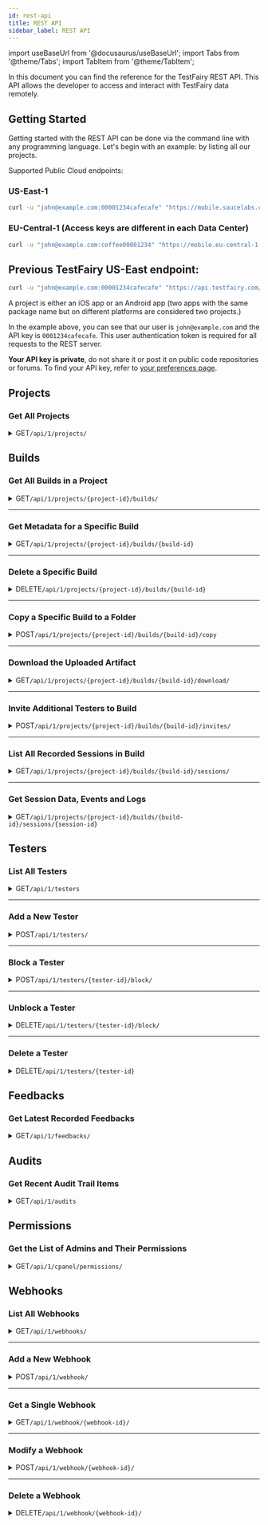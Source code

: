 ```yaml
---
id: rest-api
title: REST API
sidebar_label: REST API
---
```


import useBaseUrl from '@docusaurus/useBaseUrl';
import Tabs from '@theme/Tabs';
import TabItem from '@theme/TabItem';

In this document you can find the reference for the TestFairy REST API. This API allows the developer to access and interact with TestFairy data remotely.

## Getting Started

Getting started with the REST API can be done via the command line with any programming language. Let's begin with an example: by listing all our projects.

Supported Public Cloud endpoints:

### US-East-1
```bash
curl -u "john@example.com:00001234cafecafe" "https://mobile.saucelabs.com/api/1/projects/"
```

### EU-Central-1 (Access keys are different in each Data Center)
```bash
curl -u "john@example.com:coffee00001234" "https://mobile.eu-central-1.saucelabs.com/api/1/projects/"
```

## Previous TestFairy US-East endpoint:

```bash
curl -u "john@example.com:00001234cafecafe" "https://api.testfairy.com/api/1/projects/"
```

A project is either an iOS app or an Android app (two apps with the same package name but on different platforms are considered two projects.)

In the example above, you can see that our user is `john@example.com` and the API key is `0001234cafecafe`. This user authentication token is required for all requests to the REST server.

**Your API key is private**, do not share it or post it on public code repositories or forums. To find your API key, refer to [your preferences page](https://app.testfairy.com/settings).

## Projects

### Get All Projects

<details>
<summary><span className="api get">GET</span><code>/api/1/projects/</code></summary>
<p></p>

Returns a list of all projects (iOS and Android apps) in this account.

#### Responses

<table id="table-api">
	<tbody>
		<tr>
			<td><code>200</code></td>
			<td colSpan='2'>Success.</td>
		</tr>
	</tbody>
</table>

```json title="Sample Response"
{
    "status": "ok",
    "projects": [
        {
            "id": "6905338",
            "self": "/projects/19-groupshot",
            "name":"GroupShot",
            "packageName":"com.groupshot",
            "platform":"Android",
            "icon":"[URL TO APP ICON]"
        }
    ]
}
```

</details>

## Builds

### Get All Builds in a Project

<details>
<summary><span className="api get">GET</span><code>/api/1/projects/&#123;project-id&#125;/builds/</code></summary>
<p></p>

Get all builds in a specific project. Each build is a distinct version that is either uploaded or created by the TestFairy SDK.

#### Responses

<table id="table-api">
	<tbody>
		<tr>
			<td><code>200</code></td>
			<td colSpan='2'>Success.</td>
		</tr>
	</tbody>
</table>

```json title="Sample Response"
{
    "status": "ok",
    "builds": [
        {
            "id":"8830728",
            "self":"/projects/6806100-myapplication/builds/8830728",
            "projectId":"6806100",
            "appName":"My Application",
            "appVersion":"DemoApp",
            "appVersionCode":"20",
            "appDisplayName":"My Application - DemoApp (20)",
            "iconUrl":"[APP ICON URL]",
            "appUrl":"[URL TO APK OR IPA FILE]",
            "sessions":6,
            "crashes":0,
            "testers":0,
            "feedbacks":0,
            "downloads":1,
            "uploadedAt":"2019-04-04 16:03:15",
            "uploadedVia":"[UPLOAD DETAILS]",
            "hasTestFairySdk":true,
            "insightsEnabled":true,
            "videoEnabled":true
        }
    ]
}
```

</details>

---

### Get Metadata for a Specific Build

<details>
<summary><span className="api get">GET</span><code>/api/1/projects/&#123;project-id&#125;/builds/&#123;build-id&#125;</code></summary>
<p></p>

Get a specific build of a specific project. Query the /api/1/projects/&#123;project-id&#125; API for a list of available builds.

#### Responses

<table id="table-api">
	<tbody>
		<tr>
			<td><code>200</code></td>
			<td colSpan='2'>Success.</td>
		</tr>
	</tbody>
</table>

```json title="Sample Response"
{
    "status": "ok",
    "build": {
        "id":"8830728",
        "self":"/projects/6806100-myapplication/builds/8830728",
        "projectId":"6806100",
        "appName":"My Application",
        "appVersion":"DemoApp",
        "appVersionCode":"20",
        "appDisplayName":"My Application - DemoApp (20)",
        "iconUrl":"[APP ICON URL]",
        "appUrl":"[URL TO APK OR IPA FILE]",
        "sessions":6,
        "crashes":0,
        "testers":0,
        "feedbacks":0,
        "downloads":1,
        "uploadedAt":"2019-04-04 16:03:15",
        "uploadedVia":"[UPLOAD DETAILS]",
        "hasTestFairySdk":true,
        "insightsEnabled":true,
        "videoEnabled":true
    }
}
```

</details>

---

### Delete a Specific Build

<details>
<summary><span className="api delete">DELETE</span><code>/api/1/projects/&#123;project-id&#125;/builds/&#123;build-id&#125;</code></summary>
<p></p>

Delete a specific build. When all builds of a project are deleted, the project itself is removed from /api/1/projects API. When deleting a build, all of its artifacts (IPA/APK files), recorded sessions, and crashes are also deleted.

#### Responses

<table id="table-api">
	<tbody>
		<tr>
			<td><code>200</code></td>
			<td colSpan='2'>Success.</td>
		</tr>
	</tbody>
</table>

```json title="Sample Response"
{
    "status": "ok"
}
```

</details>

---

### Copy a Specific Build to a Folder

<details>
<summary><span className="api post">POST</span><code>/api/1/projects/&#123;project-id&#125;/builds/&#123;build-id&#125;/copy</code></summary>
<p></p>

Use this endpoint to copy a specific build to a specified folder. You can either create a new folder or copy the build to an existing one.
#### Parameters

<table id="table-api">
	<tbody>
		<tr>
			<td><code>folder_name</code></td>
			<td><p><small>| REQUIRED | STRING |</small></p><p>The name or path of the target folder. Examples: Folder1 or /Project1/Folder1.</p></td>
		</tr>
	</tbody>
</table>

#### Responses

<table id="table-api">
	<tbody>
		<tr>
			<td><code>200</code></td>
			<td colSpan='2'>Success.</td>
		</tr>
	</tbody>
</table>

```json title="Sample Response"
{
    "status": "ok",
    "build_id": "1000",
    "folder_path": "/Project1/Folder1"
}
```

</details>

---

### Download the Uploaded Artifact

<details>
    <summary><span className="api get">GET</span><code>/api/1/projects/&#123;project-id&#125;/builds/&#123;build-id&#125;/download/</code></summary>
<p></p>

Downloads the binary file uploaded to TestFairy.

#### Responses

<table id="table-api">
	<tbody>
		<tr>
			<td><code>200</code></td>
			<td colSpan='2'>Success.</td>
		</tr>
	</tbody>
</table>

</details>

---

### Invite Additional Testers to Build

<details>
    <summary><span className="api post">POST</span><code>/api/1/projects/&#123;project-id&#125;/builds/&#123;build-id&#125;/invites/</code></summary>
<p></p>

Invite one or more tester groups to this specific build. You can optionally send out an email.

#### Parameters

<table id="table-api">
	<tbody>
		<tr>
			<td><code>groups</code></td>
			<td><p><small>| REQUIRED | STRING |</small></p><p>Comma separated list of tester group names or id.</p></td>
		</tr>
		<tr>
			<td><code>comment</code></td>
            <td><p><small>| OPTIONAL | STRING |</small></p><p>Additional text that will be added to the email, such as release notes.</p></td>
		</tr>
		<tr>
			<td><code>notify</code></td>
            <td><p><small>| OPTIONAL | STRING |</small></p><p>Set to <code>on</code> to send out an email to each tester. Default value is <code>off</code>.</p></td>
		</tr>
	</tbody>
</table>

#### Responses

<table id="table-api">
	<tbody>
		<tr>
			<td><code>200</code></td>
			<td colSpan='2'>Success.</td>
		</tr>
	</tbody>
</table>

</details>


---

### List All Recorded Sessions in Build

<details>
    <summary><span className="api get">GET</span><code>/api/1/projects/&#123;project-id&#125;/builds/&#123;build-id&#125;/sessions/</code></summary>
<p></p>

Get metadata for all sessions recorded for a specific build.

#### Responses

<table id="table-api">
	<tbody>
		<tr>
			<td><code>200</code></td>
			<td colSpan='2'>Success.</td>
		</tr>
	</tbody>
</table>

```json title="Sample Response"
{
    "status": "ok",
    "sessions": [
        {
            "id": 1,
            "self": "/projects/2197059-demoapp/builds/4867553/sessions/1",
            "startTime": "2017-01-22 16:42:40",
            "duration": "15:01",
            "testerEmail": "john@testfairy.com",
            "device": "Samsung - Samsung Galaxy S8",
            "ipAddress": "23.100.122.175",
            "crashed": false,
            "countryName": "United States",
            "countryCode": "us"
        }
    ]
}
```

</details>

---

### Get Session Data, Events and Logs

<details>
    <summary><span className="api get">GET</span><code>/api/1/projects/&#123;project-id&#125;/builds/&#123;build-id&#125;/sessions/&#123;session-id&#125;</code></summary>
<p></p>

Get metadata (and optionally data) for a specific session.

#### Parameters

<table id="table-api">
  <tbody>
   <tr>
    <td><code>fields</code></td>
    <td><p><small>| OPTIONAL | STRING |</small></p><p>Possible values: <code>meta</code>, <code>logs</code>, <code>events</code>. The default value is <code>meta</code>. Use <code>events</code> to load all events, screenshots, touches, and other metrics. Use <code>logs</code> to fetch only logs. When loading logs, the response is application/text.</p></td>
  </tr>
</tbody>
</table>

#### Responses

<table id="table-api">
	<tbody>
		<tr>
			<td><code>200</code></td>
			<td colSpan='2'>Success.</td>
		</tr>
	</tbody>
</table>

```json title="Sample Response"
{
    "status": "ok",
    "session": {
        "id":4426273741,
        "sessionStartTime":"2019-05-20 09:05:30",
        "duration":"00:27",
        "testerEmail":"blabla@ex.com",
        "device":"Xiaomi - Redmi S2",
        "ipAddress":"84.94.200.136",
        "crashed":false,
        "identity":{
            "correlationId":"blabla@ex.com",
            "attr3":"three",
            "attr4":"four",
            "attr1":"High",
            "attr2":"1.0",
            "attr5":"Version 1.0"
    }
}
```

</details>

## Testers

### List All Testers

<details>
<summary><span className="api get">GET</span><code>/api/1/testers</code></summary>
<p></p>

List all testers in this account.

#### Responses

<table id="table-api">
	<tbody>
		<tr>
			<td><code>200</code></td>
			<td colSpan='2'>Success.</td>
		</tr>
	</tbody>
</table>

```json title="Sample Response"
{
    "status": "ok",
    "testers": [
        {
            "email":"james@example.com",
            "groups":[{
                id: 100,
                name: "friends"
            }]
        },
        {
            "email":"alice@testfairy.com",
            "groups":[{
                id: 100,
                name: "friends"
            }, {
                id: 200,
                name: "family"
            }]
        }
    ]
}
```

</details>

---

### Add a New Tester

<details>
<summary><span className="api post">POST</span><code>/api/1/testers/</code></summary>
<p></p>

Add a new tester to account. Optionally can add them to a group.

#### Parameters

<table id="table-api">
  	<tbody>
		<tr>
			<td><code>email</code></td>
			<td><p><small>| OPTIONAL | STRING |</small></p><p>One or more emails, separated by commas, to add to your account.</p></td>
		</tr>
	</tbody>
	<tbody>
		<tr>
			<td><code>group</code></td>
			<td><p><small>| OPTIONAL | STRING |</small></p><p>Assign tester or testers to this tester-group. It creates one if no such group exists. Default value: none.</p></td>
		</tr>
	</tbody>
	<tbody>
		<tr>
			<td><code>notify</code></td>
			<td><p><small>| OPTIONAL | STRING |</small></p><p>Pass <code>notify=on</code> to send out a welcome email when inviting this tester. The email sent is the "Tester Welcome Email" template and can be configured. Default value is <code>off</code>.</p></td>
		</tr>
	</tbody>
</table>

#### Responses

<table id="table-api">
	<tbody>
		<tr>
			<td><code>200</code></td>
			<td colSpan='2'>Success.</td>
		</tr>
	</tbody>
</table>

```json title="Sample Response"
{
    "status": "ok"
}
```

</details>

---

### Block a Tester

<details>
<summary><span className="api post">POST</span><code>/api/1/testers/&#123;tester-id&#125;/block/</code></summary>
<p></p>

Blocks a single tester. They cannot download the apps they are invited to. However, the data stays. You can later unblock this tester or delete them completely.

#### Responses

<table id="table-api">
	<tbody>
		<tr>
			<td><code>200</code></td>
			<td colSpan='2'>Success.</td>
		</tr>
	</tbody>
</table>

```json title="Sample Response"
{
    "status": "ok"
}
```

</details>

---

### Unblock a Tester

<details>
<summary><span className="api delete">DELETE</span><code>/api/1/testers/&#123;tester-id&#125;/block/</code></summary>
<p></p>

Unblock a single tester. Their invitations are restored. If the user is already unblocked, then nothing happens.

#### Responses

<table id="table-api">
	<tbody>
		<tr>
			<td><code>200</code></td>
			<td colSpan='2'>Success.</td>
		</tr>
	</tbody>
</table>

```json title="Sample Response"
{
    "status": "ok"
}
```

</details>

---

### Delete a Tester

<details>
<summary><span className="api delete">DELETE</span><code>/api/1/testers/&#123;tester-id&#125;</code></summary>
<p></p>

Delete a single tester, remove them from any tester-groups they might be in, and invalidate all invitations that are sent.

#### Responses

<table id="table-api">
	<tbody>
		<tr>
			<td><code>200</code></td>
			<td colSpan='2'>Success.</td>
		</tr>
	</tbody>
</table>

```json title="Sample Response"
{
    "status": "ok"
}
```

</details>

## Feedbacks

### Get Latest Recorded Feedbacks

<details>
<summary><span className="api get">GET</span><code>/api/1/feedbacks/</code></summary>
<p></p>

Get metadata for 100 of the latest feedbacks recorded.

#### Responses

<table id="table-api">
	<tbody>
		<tr>
			<td><code>200</code></td>
			<td colSpan='2'>Success.</td>
		</tr>
	</tbody>
</table>

```json title="Sample Response"
{
    "status": "ok",
    "feedbacks": [
        {
            "recorded_at": "2018-08-01 04:14:46",
            "text": "Feedback working",
            "feedbackId": "54321",
            "screenshotUrl": "https://s3.amazonaws.com/feedback.jpg",
            "buildId": "1234",
            "projectId": "23456",
            "recordedAt":"2018-08-01 14:14:46",
            "source": "shake",
            "reported_by": "john@testfairy.com",
            "session_id": "8765432"
        }
    ]
}
```

</details>

## Audits

### Get Recent Audit Trail Items

<details>
<summary><span className="api get">GET</span><code>/api/1/audits</code></summary>
<p></p>

Get recent audit trail items.

#### Responses

<table id="table-api">
	<tbody>
		<tr>
			<td><code>200</code></td>
			<td colSpan='2'>Success.</td>
		</tr>
	</tbody>
</table>

```json title="Sample Response"
{
    "status": "ok",
    "audits": [
        {
            "id": 23534603,
            "timestamp": "2020-04-21 02:31:54",
            "ipAddress": "54.235.41.91",
            "eventType": "download_app",
            "eventData": {
                "projectId": 6833287,
                "buildId": 9087976,
                "appName": "MyApp",
                "appVersion": "1.0 (10)",
                "testerEmail": "john@example.com",
                "filesize": 31348
            }
        }
    ]
}
```

</details>

## Permissions

### Get the List of Admins and Their Permissions

<details>
<summary><span className="api get">GET</span><code>/api/1/cpanel/permissions/</code></summary>
<p></p>

Get the list of admins in the account and their permissions.

#### Responses

<table id="table-api">
	<tbody>
		<tr>
			<td><code>200</code></td>
			<td colSpan='2'>Success.</td>
		</tr>
	</tbody>
</table>

```json title="Sample Response"
{
    "status": "ok",
    admins:
    [
        {
            email: "joe@example.com",
            role: "account-owner",
            permissions: [
                "*:rw"
            ]
        },
        {
            email: "bob@example.com",
            role: "account-manager",
            permissions: [
                "*:rw"
            ]
        },
        {
            email: "alice@example.com",
            role: "admin",
            permissions: [
                "*:rw"
            ]
        },
        {
            email: "michael@example.com",
            role: "admin",
            permissions: [
                "16527:rw",
                "16517:rw",
                "69237:r"
            ]
        },
    ]
}
```

</details>

## Webhooks

### List All Webhooks

<details>
<summary><span className="api get">GET</span><code>/api/1/webhooks/</code></summary>
<p></p>

List all webhooks in this account.

#### Responses

<table id="table-api">
	<tbody>
		<tr>
			<td><code>200</code></td>
			<td colSpan='2'>Success.</td>
		</tr>
	</tbody>
</table>

```json title="Sample Response"
{
    "status":"ok",
    "webhooks":[
        {
            "id":12,
            "status":"0",
            "name":"Slack Webhook @vijay",
            "url":"https://hooks.slack.com/services/",
            "actions":"crash,feedback,upload,new-udid",
            "projectIds":"12345,45643"
        }
    ]
}
```

</details>

---

### Add a New Webhook

<details>
<summary><span className="api post">POST</span><code>/api/1/webhook/</code></summary>
<p></p>

Add a new webhook to the account.

#### Parameters

<table id="table-api">
  	<tbody>
		<tr>
			<td><code>webhook-name</code></td>
			<td><p><small>| REQUIRED | STRING |</small></p><p>The name of the webhook.</p></td>
		</tr>
	</tbody>
	<tbody>
		<tr>
			<td><code>webhook-url</code></td>
			<td><p><small>| REQUIRED | STRING |</small></p><p>The URL for the webhook.</p></td>
		</tr>
	</tbody>
	<tbody>
		<tr>
			<td><code>webhook-status</code></td>
			<td><p><small>| OPTIONAL | STRING |</small></p><p>Enables or disables the webhook. The values are: <code>true</code>, <code>false</code>. Default value is <code>false</code>.</p></td>
		</tr>
	</tbody>
	<tbody>
		<tr>
			<td><code>actions</code></td>
			<td><p><small>| OPTIONAL | STRING |</small></p><p>Comma separated list of actions. Options include: <code>crash</code>, <code>feedback</code>, <code>upload</code>, <code>new-udid</code>.</p></td>
		</tr>
	</tbody>
	<tbody>
		<tr>
			<td><code>webhook-project-ids</code></td>
			<td><p><small>| OPTIONAL | STRING |</small></p><p>Comma separated list of project IDs.</p></td>
		</tr>
	</tbody>
</table>

#### Responses

<table id="table-api">
	<tbody>
		<tr>
			<td><code>200</code></td>
			<td colSpan='2'>Success.</td>
		</tr>
	</tbody>
</table>

```json title="Sample Response"
{
    "status": "ok"
}
```

</details>

---

### Get a Single Webhook

<details>
<summary><span className="api get">GET</span><code>/api/1/webhook/&#123;webhook-id&#125;/</code></summary>
<p></p>

Returns a single webhook.

#### Responses

<table id="table-api">
	<tbody>
		<tr>
			<td><code>200</code></td>
			<td colSpan='2'>Success.</td>
		</tr>
	</tbody>
</table>

```json title="Sample Response"
{
    "status": "ok",
    "webhook": {
        "id":12,
        "status":"0",
        "name":"Slack Webhook @vijay",
        "url":"https://hooks.slack.com/services/",
        "actions":"crash,feedback,upload,new-udid",
        "projectIds":"12345,45643"
    }
}
```

</details>

---

### Modify a Webhook

<details>
<summary><span className="api post">POST</span><code>/api/1/webhook/&#123;webhook-id&#125;/</code></summary>
<p></p>

Modifies a single webhook.

#### Parameters

<table id="table-api">
  	<tbody>
		<tr>
			<td><code>webhook-name</code></td>
			<td><p><small>| REQUIRED | STRING |</small></p><p>The name of the webhook.</p></td>
		</tr>
	</tbody>
	<tbody>
		<tr>
			<td><code>webhook-url</code></td>
			<td><p><small>| REQUIRED | STRING |</small></p><p>The URL for the webhook.</p></td>
		</tr>
	</tbody>
	<tbody>
		<tr>
			<td><code>webhook-status</code></td>
			<td><p><small>| OPTIONAL | STRING |</small></p><p>Enables or disables the webhook. The values are: <code>true</code>, <code>false</code>. Default value is <code>false</code>.</p></td>
		</tr>
	</tbody>
	<tbody>
		<tr>
			<td><code>actions</code></td>
			<td><p><small>| OPTIONAL | STRING |</small></p><p>Comma separated list of actions. Options include: <code>crash</code>, <code>feedback</code>, <code>upload</code>, <code>new-udid</code>.</p></td>
		</tr>
	</tbody>
	<tbody>
		<tr>
			<td><code>webhook-project-ids</code></td>
			<td><p><small>| OPTIONAL | STRING |</small></p><p>Comma separated list of project IDs.</p></td>
		</tr>
	</tbody>
</table>

#### Responses

<table id="table-api">
	<tbody>
		<tr>
			<td><code>200</code></td>
			<td colSpan='2'>Success.</td>
		</tr>
	</tbody>
</table>

```json title="Sample Response"
{
    "status": "ok"
}
```

</details>

---

### Delete a Webhook

<details>
<summary><span className="api delete">DELETE</span><code>/api/1/webhook/&#123;webhook-id&#125;/</code></summary>
<p></p>

Deletes a single webhook.

#### Responses

<table id="table-api">
	<tbody>
		<tr>
			<td><code>200</code></td>
			<td colSpan='2'>Success.</td>
		</tr>
	</tbody>
</table>

```json title="Sample Response"
{
    "status": "ok"
}
```

</details>
